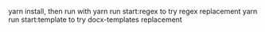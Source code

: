 yarn install, then run with 
yarn run start:regex to try regex replacement
yarn run start:template to try docx-templates replacement
